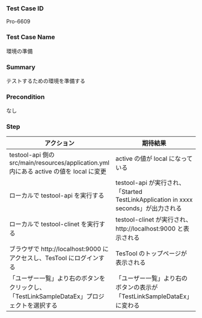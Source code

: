### Test Case ID
Pro-6609

### Test Case Name
環境の準備

### Summary
テストするための環境を準備する

### Precondition
なし

### Step
| アクション      | 期待結果            |
|------------|-----------------|
| testool-api 側の src/main/resources/application.yml 内にある active の値を local に変更 | active の値が local になっている |
| ローカルで testool-api を実行する | testool-api が実行され、「Started TestLinkApplication in xxxx seconds」が出力される |
| ローカルで testool-clinet を実行する | testool-clinet が実行され、http://localhost:9000 と表示される |
| ブラウザで http://localhost:9000 にアクセスし、TesTool にログインする | TesTool のトップページが表示される |
| 「ユーザー一覧」より右のボタンをクリックし、「TestLinkSampleDataEx」プロジェクトを選択する | 「ユーザー一覧」より右のボタンの表示が「TestLinkSampleDataEx」に変わる |
